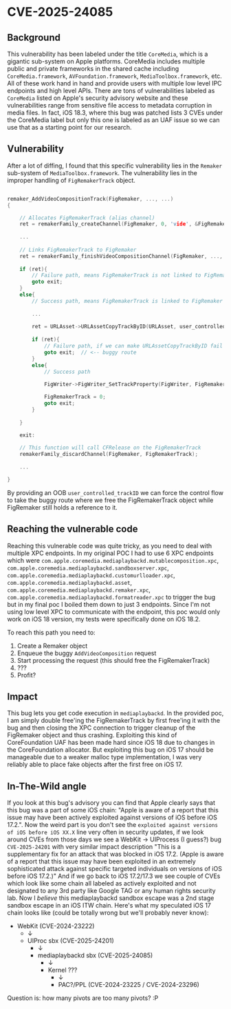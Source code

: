 # CVE-2025-24085


## Background

This vulnerability has been labeled under the title `CoreMedia`, which is a gigantic sub-system on Apple platforms. CoreMedia includes multiple public and private frameworks in the shared cache including `CoreMedia.framework`, `AVFoundation.framework`, `MediaToolbox.framework`, etc. All of these work hand in hand and provide users with multiple low level IPC endpoints and high level APIs. There are tons of vulnerabilities labeled as `CoreMedia` listed on Apple's security advisory website and these vulnerabilities range from sensitive file access to metadata corruption in media files. In fact, iOS 18.3, where this bug was patched lists 3 CVEs under the CoreMedia label but only this one is labeled as an UAF issue so we can use that as a starting point for our research.


## Vulnerability

After a lot of diffing, I found that this specific vulnerability lies in the `Remaker` sub-system of `MediaToolbox.framework`. The vulnerability lies in the improper handling of `FigRemakerTrack` object.


```c

remaker_AddVideoCompositionTrack(FigRemaker, ..., ...)
{

	// Allocates FigRemakerTrack (alias channel)
	ret = remakerFamily_createChannel(FigRemaker, 0, 'vide', &FigRemakerTrack);
	
	...
	
	// Links FigRemakerTrack to FigRemaker
	ret = remakerFamily_finishVideoCompositionChannel(FigRemaker, ..., ...);
	
	if (ret){
		// Failure path, means FigRemakerTrack is not linked to FigRemaker
		goto exit;
	}
	else{
		// Success path, means FigRemakerTrack is linked to FigRemaker
		
		...
		
		ret = URLAsset->URLAssetCopyTrackByID(URLAsset, user_controlled_trackID, &outTrack);
		
		if (ret){
			// Failure path, if we can make URLAssetCopyTrackByID fail we never zero out FigRemakerTrack
			goto exit;	// <-- buggy route
		}
		else{
			// Success path
			
			FigWriter->FigWriter_SetTrackProperty(FigWriter, FigRemakerTrack.someTrackID, "MediaTimeScale", value);

			FigRemakerTrack = 0;
			goto exit;
		}
		
	}

	exit:
	
	// This function will call CFRelease on the FigRemakerTrack
	remakerFamily_discardChannel(FigRemaker, FigRemakerTrack);
	
	...

}

```

By providing an OOB `user_controlled_trackID` we can force the control flow to take the buggy route where we free the FigRemakerTrack object while FigRemaker still holds a reference to it.

## Reaching the vulnerable code

Reaching this vulnerable code was quite tricky, as you need to deal with multiple XPC endpoints. In my original POC I had to use 6 XPC endpoints which were `com.apple.coremedia.mediaplaybackd.mutablecomposition.xpc`, `com.apple.coremedia.mediaplaybackd.sandboxserver.xpc`, `com.apple.coremedia.mediaplaybackd.customurlloader.xpc`, `com.apple.coremedia.mediaplaybackd.asset`, `com.apple.coremedia.mediaplaybackd.remaker.xpc`, `com.apple.coremedia.mediaplaybackd.formatreader.xpc` to trigger the bug but in my final poc I boiled them down to just 3 endpoints. Since I'm not using low level XPC to communicate with the endpoint, this poc would only work on iOS 18 version, my tests were specifically done on iOS 18.2.


To reach this path you need to:

1. Create a Remaker object
2. Enqueue the buggy `AddVideoComposition` request
3. Start processing the request (this should free the FigRemakerTrack)
4. ???
5. Profit?

## Impact

This bug lets you get code execution in `mediaplaybackd`. In the provided poc, I am simply double free'ing the FigRemakerTrack by first free'ing it with the bug and then closing the XPC connection to trigger cleanup of the FigRemaker object and thus crashing. Exploiting this kind of CoreFoundation UAF has been made hard since iOS 18 due to changes in the CoreFoundation allocator. But exploiting this bug on iOS 17 should be manageable due to a weaker malloc type implementation, I was very reliably able to place fake objects after the first free on iOS 17.

## In-The-Wild angle

If you look at this bug's advisory you can find that Apple clearly says that this bug was a part of some iOS chain: "Apple is aware of a report that this issue may have been actively exploited against versions of iOS before iOS 17.2.". Now the weird part is you don't see the `exploited against versions of iOS before iOS XX.X` line very often in security updates, if we look around CVEs from those days we see a WebKit -> UIProcess (I guess?) bug `CVE-2025-24201` with very similar impact description "This is a supplementary fix for an attack that was blocked in iOS 17.2. (Apple is aware of a report that this issue may have been exploited in an extremely sophisticated attack against specific targeted individuals on versions of iOS before iOS 17.2.)" And if we go back to iOS 17.2/17.3 we see couple of CVEs which look like some chain all labeled as actively exploited and not designated to any 3rd party like Google TAG or any human rights security lab. Now I *believe* this mediaplaybackd sandbox escape was a 2nd stage sandbox escape in an iOS ITW chain. Here's what my speculated iOS 17 chain looks like (could be totally wrong but we'll probably never know):

- WebKit (CVE-2024-23222)
  - ↓
  - UIProc sbx (CVE-2025-24201)
    - ↓
    - mediaplaybackd sbx (CVE-2025-24085)
      - ↓
      - Kernel ???
       	- ↓
        - PAC?/PPL (CVE-2024-23225 / CVE-2024-23296)

Question is: how many pivots are too many pivots? :P
